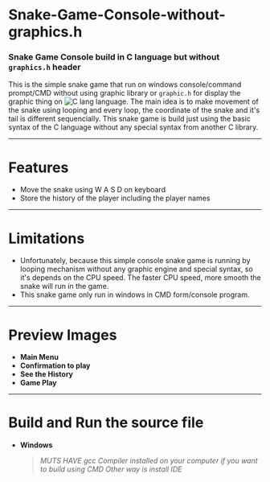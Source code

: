 # Snake-Game-Console-without-graphics.h
### Snake Game Console build in C language but without ``graphics.h`` header

This is the simple snake game that run on windows console/command prompt/CMD without using graphic library or ``graphic.h`` for display the graphic thing on <img alt="C lang" src="https://img.shields.io/badge/C-3178C6?logo=C&logoColor=white&style=flat" /> language.
The main idea is to make movement of the snake using looping and every loop, the coordinate of the snake and it's tail is different sequencially.
This snake game is build just using the basic syntax of the C language without any special syntax from another C library.

---
# Features
* Move the snake using W A S D on keyboard
* Store the history of the player including the player names

---
# Limitations
* Unfortunately, because this simple console snake game is running by looping mechanism without any graphic engine and special syntax, so it's depends on the CPU speed. The faster CPU speed, more smooth the snake will run in the game.
* This snake game only run in windows in CMD form/console program.

---
# Preview Images
* **Main Menu**
* **Confirmation to play**
* **See the History**
* **Game Play**

---
# Build and Run the source file
* **Windows**
  > *MUTS HAVE gcc Compiler installed on your computer  if you want to build using CMD*
  > *Other way is install IDE*

